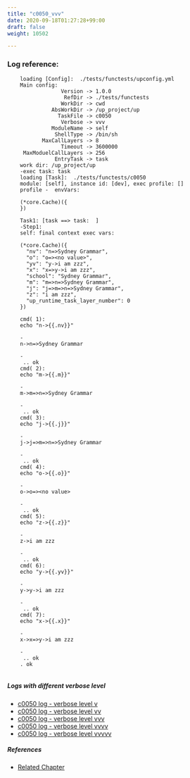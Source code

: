 ```yaml
---
title: "c0050_vvv"
date: 2020-09-18T01:27:28+99:00
draft: false
weight: 10502

---
```


### Log reference: <no value>

```
    loading [Config]:  ./tests/functests/upconfig.yml
    Main config:
                 Version -> 1.0.0
                  RefDir -> ./tests/functests
                 WorkDir -> cwd
              AbsWorkDir -> /up_project/up
                TaskFile -> c0050
                 Verbose -> vvv
              ModuleName -> self
               ShellType -> /bin/sh
           MaxCallLayers -> 8
                 Timeout -> 3600000
     MaxModuelCallLayers -> 256
               EntryTask -> task
    work dir: /up_project/up
    -exec task: task
    loading [Task]:  ./tests/functests/c0050
    module: [self], instance id: [dev], exec profile: []
    profile -  envVars:
    
    (*core.Cache)({
    })
    
    Task1: [task ==> task:  ]
    -Step1:
    self: final context exec vars:
    
    (*core.Cache)({
      "nv": "n=>Sydney Grammar",
      "o": "o=><no value>",
      "yv": "y->i am zzz",
      "x": "x=>y->i am zzz",
      "school": "Sydney Grammar",
      "m": "m=>n=>Sydney Grammar",
      "j": "j=>m=>n=>Sydney Grammar",
      "z": "i am zzz",
      "up_runtime_task_layer_number": 0
    })
    
    cmd( 1):
    echo "n->{{.nv}}"
    
    -
    n->n=>Sydney Grammar
    
    -
     .. ok
    cmd( 2):
    echo "m->{{.m}}"
    
    -
    m->m=>n=>Sydney Grammar
    
    -
     .. ok
    cmd( 3):
    echo "j->{{.j}}"
    
    -
    j->j=>m=>n=>Sydney Grammar
    
    -
     .. ok
    cmd( 4):
    echo "o->{{.o}}"
    
    -
    o->o=><no value>
    
    -
     .. ok
    cmd( 5):
    echo "z->{{.z}}"
    
    -
    z->i am zzz
    
    -
     .. ok
    cmd( 6):
    echo "y->{{.yv}}"
    
    -
    y->y->i am zzz
    
    -
     .. ok
    cmd( 7):
    echo "x->{{.x}}"
    
    -
    x->x=>y->i am zzz
    
    -
     .. ok
    . ok
    
```

##### Logs with different verbose level
* [c0050 log - verbose level v](../../logs/c0050_v)
* [c0050 log - verbose level vv](../../logs/c0050_vv)
* [c0050 log - verbose level vvv](../../logs/c0050_vvv)
* [c0050 log - verbose level vvvv](../../logs/c0050_vvvv)
* [c0050 log - verbose level vvvvv](../../logs/c0050_vvvvv)

##### References
* [Related Chapter](../../dvars/c0050)
